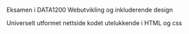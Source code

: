 Eksamen i DATA1200 Webutvikling og inkluderende design

Universelt utformet nettside kodet utelukkende i HTML og css
